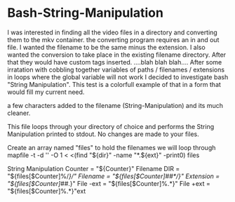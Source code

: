 # Bash-String-Manipulation
I was interested in finding all the video files in a directory and converting them to the mkv container.
the converting program requires an in and out file. I wanted the filename to be the same minus the extension.
I also wanted the conversion to take place in the existing filename directory. After that they would have custom tags inserted.
....blah blah blah.... After some irratation with cobbling together variables of paths / filenames / extensions
in loops where the global variable will not work I decided to investigate bash "String Manipulation".
This test is a colorfull example of that in a form that would fill my current need.

a few characters added to the filename (String-Manipulation) and its much cleaner.

This file loops through your directory of choice and performs the String Manipulation printed to stdout.
No changes are made to your files.

 Create an array named "files" to hold the filenames we will loop through
mapfile -t -d '' -O 1 < <(find "${dir}" -name "*.${ext}" -print0) files

String Manipulation
Counter			=		"${Counter}"
Filename DIR		=		"${files[$Counter]%/*}/"
Filename		=		"${files[$Counter]##*/}"
Extension		=		"${files[$Counter]##*.}"
File -ext		=		"${files[$Counter]%.*}"
File +ext		=		"${files[$Counter]%.*}"ext
